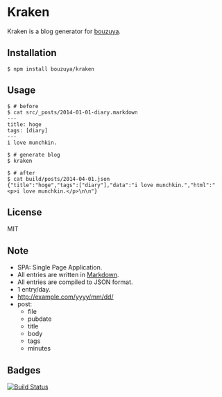 Kraken
==============================================================================

Kraken is a blog generator for [bouzuya](http://bouzuya.net/).

Installation
------------------------------------------------------------------------------

    $ npm install bouzuya/kraken

Usage
------------------------------------------------------------------------------

    $ # before
    $ cat src/_posts/2014-01-01-diary.markdown
    ---
    title: hoge
    tags: [diary]
    ---
    i love munchkin.

    $ # generate blog
    $ kraken

    $ # after
    $ cat build/posts/2014-04-01.json
    {"title":"hoge","tags":["diary"],"data":"i love munchkin.","html":"<p>i love munchkin.</p>\n\n"}

License
------------------------------------------------------------------------------

MIT

Note
------------------------------------------------------------------------------

- SPA: Single Page Application.
- All entries are written in [Markdown](http://daringfireball.net/projects/markdown/syntax).
- All entries are compiled to JSON format.
- 1 entry/day.
- http://example.com/yyyy/mm/dd/
- post:
  - file
  - pubdate
  - title
  - body
  - tags
  - minutes

Badges
------------------------------------------------------------------------------

[![Build Status](https://travis-ci.org/bouzuya/kraken.svg)](https://travis-ci.org/bouzuya/kraken)
